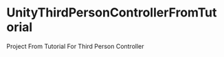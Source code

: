 UnityThirdPersonControllerFromTutorial
======================================

Project From Tutorial For Third Person Controller
